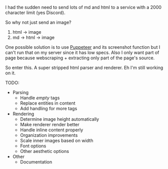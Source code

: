 I had the sudden need to send lots of md and html
to a service with a 2000 character limit (yes Discord).

So why not just send an image?
1. html -> image
2. md -> html -> image

One possible solution is to use [Puppeteer](https://github.com/GoogleChrome/puppeteer) and its screenshot function but I can't run that on my server since it has low specs. Also I only want part of page because webscraping + extracting only part of the page's source.

So enter this. A super stripped html parser and renderer. Eh I'm still working on it.

TODO:
* Parsing
    * Handle *empty* tags
    * Replace entities in content
    * Add handling for more tags
* Rendering
    * Determine image height automatically
    * Make renderer render better
    * Handle inline content properly
    * Organization improvements
    * Scale inner images based on width
    * Font options
    * Other aesthetic options
* Other
    * Documentation
